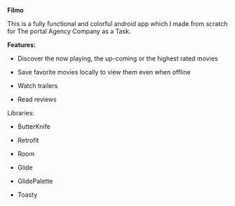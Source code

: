 
**Filmo**

This is a fully functional and colorful android app which I made from scratch
for The portal Agency Company as a Task.

**Features:**

-   Discover the now playing, the up-coming or the highest rated movies

-   Save favorite movies locally to view them even when offline

-   Watch trailers

-   Read reviews

Libraries:

-   ButterKnife

-   Retrofit

-   Room

-   Glide

-   GlidePalette

-   Toasty
